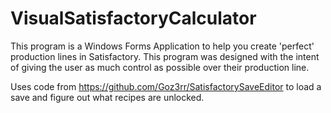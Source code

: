 # VisualSatisfactoryCalculator

This program is a Windows Forms Application to help you create 'perfect' production lines in Satisfactory.
This program was designed with the intent of giving the user as much control as possible over their production line.

Uses code from https://github.com/Goz3rr/SatisfactorySaveEditor to load a save and figure out what recipes are unlocked.
